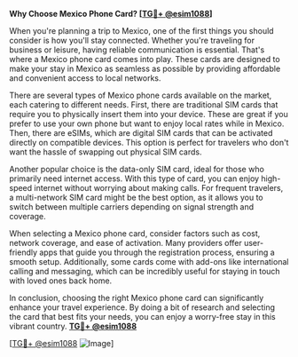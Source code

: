 **Why Choose Mexico Phone Card? [[TG💪+ @esim1088](https://t.me/s/esim1088)]**

When you're planning a trip to Mexico, one of the first things you should consider is how you'll stay connected. Whether you're traveling for business or leisure, having reliable communication is essential. That's where a Mexico phone card comes into play. These cards are designed to make your stay in Mexico as seamless as possible by providing affordable and convenient access to local networks.

There are several types of Mexico phone cards available on the market, each catering to different needs. First, there are traditional SIM cards that require you to physically insert them into your device. These are great if you prefer to use your own phone but want to enjoy local rates while in Mexico. Then, there are eSIMs, which are digital SIM cards that can be activated directly on compatible devices. This option is perfect for travelers who don't want the hassle of swapping out physical SIM cards.

Another popular choice is the data-only SIM card, ideal for those who primarily need internet access. With this type of card, you can enjoy high-speed internet without worrying about making calls. For frequent travelers, a multi-network SIM card might be the best option, as it allows you to switch between multiple carriers depending on signal strength and coverage.

When selecting a Mexico phone card, consider factors such as cost, network coverage, and ease of activation. Many providers offer user-friendly apps that guide you through the registration process, ensuring a smooth setup. Additionally, some cards come with add-ons like international calling and messaging, which can be incredibly useful for staying in touch with loved ones back home.

In conclusion, choosing the right Mexico phone card can significantly enhance your travel experience. By doing a bit of research and selecting the card that best fits your needs, you can enjoy a worry-free stay in this vibrant country. **[TG💪+ @esim1088](https://t.me/s/esim1088)**

[[TG💪+ @esim1088](https://t.me/s/esim1088) ![Image](https://i.postimg.cc/Y0z9fWf4/image.png)]